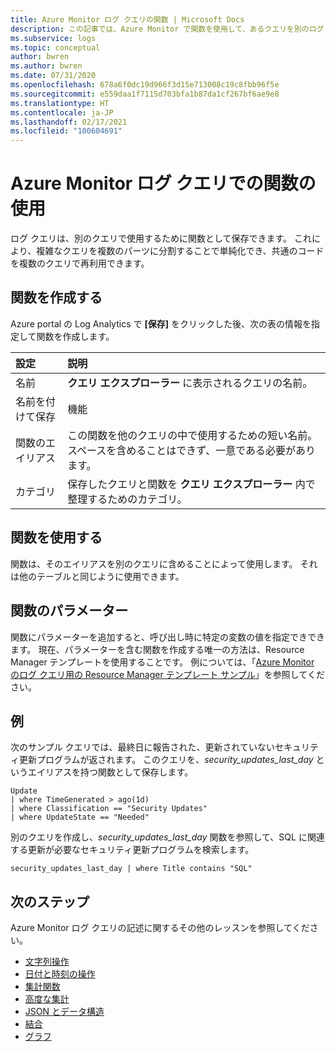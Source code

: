 ```yaml
---
title: Azure Monitor ログ クエリの関数 | Microsoft Docs
description: この記事では、Azure Monitor で関数を使用して、あるクエリを別のログ クエリから呼び出す方法について説明します。
ms.subservice: logs
ms.topic: conceptual
author: bwren
ms.author: bwren
ms.date: 07/31/2020
ms.openlocfilehash: 678a6f0dc19d966f3d15e713008c19c8fbb96f5e
ms.sourcegitcommit: e559daa1f7115d703bfa1b87da1cf267bf6ae9e8
ms.translationtype: HT
ms.contentlocale: ja-JP
ms.lasthandoff: 02/17/2021
ms.locfileid: "100604691"
---
```

# <a name="using-functions-in-azure-monitor-log-queries"></a>Azure Monitor ログ クエリでの関数の使用

ログ クエリは、別のクエリで使用するために関数として保存できます。 これにより、複雑なクエリを複数のパーツに分割することで単純化でき、共通のコードを複数のクエリで再利用できます。

## <a name="create-a-function"></a>関数を作成する

Azure portal の Log Analytics で **[保存]** をクリックした後、次の表の情報を指定して関数を作成します。

| 設定 | 説明 |
|:---|:---|
| 名前           | **クエリ エクスプローラー** に表示されるクエリの名前。 |
| 名前を付けて保存        | 機能 |
| 関数のエイリアス | この関数を他のクエリの中で使用するための短い名前。 スペースを含めることはできず、一意である必要があります。 |
| カテゴリ       | 保存したクエリと関数を **クエリ エクスプローラー** 内で整理するためのカテゴリ。 |




## <a name="use-a-function"></a>関数を使用する
関数は、そのエイリアスを別のクエリに含めることによって使用します。 それは他のテーブルと同じように使用できます。

## <a name="function-parameters"></a>関数のパラメーター 
関数にパラメーターを追加すると、呼び出し時に特定の変数の値を指定できできます。 現在、パラメーターを含む関数を作成する唯一の方法は、Resource Manager テンプレートを使用することです。 例については、「[Azure Monitor のログ クエリ用の Resource Manager テンプレート サンプル](../samples/resource-manager-log-queries.md#parameterized-function)」を参照してください。

## <a name="example"></a>例
次のサンプル クエリでは、最終日に報告された、更新されていないセキュリティ更新プログラムが返されます。 このクエリを、_security_updates_last_day_ というエイリアスを持つ関数として保存します。 

```Kusto
Update
| where TimeGenerated > ago(1d) 
| where Classification == "Security Updates" 
| where UpdateState == "Needed"
```

別のクエリを作成し、_security_updates_last_day_ 関数を参照して、SQL に関連する更新が必要なセキュリティ更新プログラムを検索します。

```Kusto
security_updates_last_day | where Title contains "SQL"
```

## <a name="next-steps"></a>次のステップ
Azure Monitor ログ クエリの記述に関するその他のレッスンを参照してください。

- [文字列操作](/azure/data-explorer/kusto/query/samples?&pivots=azuremonitor#string-operations)
- [日付と時刻の操作](/azure/data-explorer/kusto/query/samples?&pivots=azuremonitor#date-and-time-operations)
- [集計関数](/azure/data-explorer/kusto/query/samples?&pivots=azuremonitor#aggregations)
- [高度な集計](/azure/data-explorer/write-queries#advanced-aggregations)
- [JSON とデータ構造](/azure/data-explorer/kusto/query/samples?&pivots=azuremonitor#json-and-data-structures)
- [結合](/azure/data-explorer/kusto/query/samples?&pivots=azuremonitor#joins)
- [グラフ](/azure/data-explorer/kusto/query/samples?&pivots=azuremonitor#charts)
